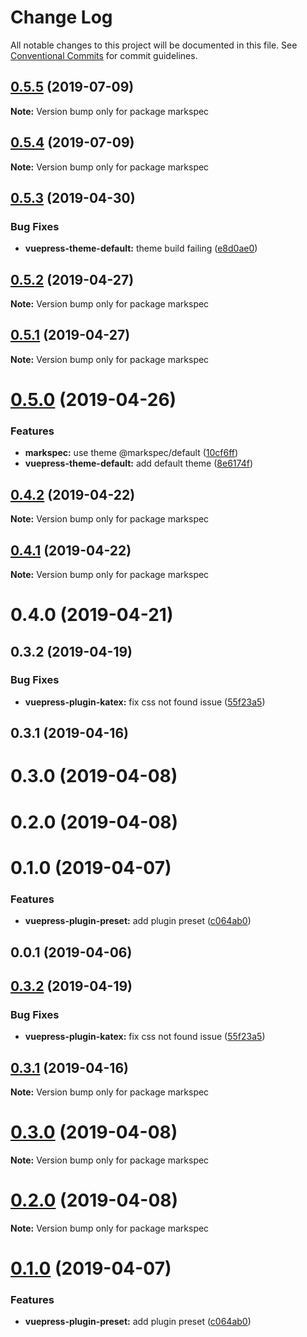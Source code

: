 # Change Log

All notable changes to this project will be documented in this file.
See [Conventional Commits](https://conventionalcommits.org) for commit guidelines.

## [0.5.5](https://github.com/stasson/markspec/compare/markspec@0.5.4...markspec@0.5.5) (2019-07-09)

**Note:** Version bump only for package markspec





## [0.5.4](https://github.com/stasson/markspec/compare/markspec@0.5.3...markspec@0.5.4) (2019-07-09)

**Note:** Version bump only for package markspec





## [0.5.3](https://github.com/stasson/markspec/compare/markspec@0.5.2...markspec@0.5.3) (2019-04-30)


### Bug Fixes

* **vuepress-theme-default:** theme build failing ([e8d0ae0](https://github.com/stasson/markspec/commit/e8d0ae0))





## [0.5.2](https://github.com/stasson/markspec/compare/markspec@0.5.1...markspec@0.5.2) (2019-04-27)

**Note:** Version bump only for package markspec





## [0.5.1](https://github.com/stasson/markspec/compare/markspec@0.5.0...markspec@0.5.1) (2019-04-27)

**Note:** Version bump only for package markspec





# [0.5.0](https://github.com/stasson/markspec/compare/markspec@0.4.2...markspec@0.5.0) (2019-04-26)


### Features

* **markspec:** use theme @markspec/default ([10cf6ff](https://github.com/stasson/markspec/commit/10cf6ff))
* **vuepress-theme-default:** add default theme ([8e6174f](https://github.com/stasson/markspec/commit/8e6174f))





## [0.4.2](https://github.com/stasson/markspec/compare/markspec@0.4.1...markspec@0.4.2) (2019-04-22)

**Note:** Version bump only for package markspec





## [0.4.1](https://github.com/stasson/markspec/compare/markspec@0.4.0...markspec@0.4.1) (2019-04-22)

**Note:** Version bump only for package markspec





# 0.4.0 (2019-04-21)



## 0.3.2 (2019-04-19)


### Bug Fixes

* **vuepress-plugin-katex:** fix css not found issue ([55f23a5](https://github.com/stasson/markspec/commit/55f23a5))



## 0.3.1 (2019-04-16)



# 0.3.0 (2019-04-08)



# 0.2.0 (2019-04-08)



# 0.1.0 (2019-04-07)


### Features

* **vuepress-plugin-preset:** add plugin preset ([c064ab0](https://github.com/stasson/markspec/commit/c064ab0))



## 0.0.1 (2019-04-06)





## [0.3.2](https://github.com/stasson/markspec/compare/v0.3.1...v0.3.2) (2019-04-19)


### Bug Fixes

* **vuepress-plugin-katex:** fix css not found issue ([55f23a5](https://github.com/stasson/markspec/commit/55f23a5))





## [0.3.1](https://github.com/stasson/markspec/compare/v0.3.0...v0.3.1) (2019-04-16)

**Note:** Version bump only for package markspec





# [0.3.0](https://github.com/stasson/markspec/compare/v0.2.0...v0.3.0) (2019-04-08)

**Note:** Version bump only for package markspec





# [0.2.0](https://github.com/stasson/markspec/compare/v0.1.0...v0.2.0) (2019-04-08)

**Note:** Version bump only for package markspec





# [0.1.0](https://github.com/stasson/markspec/compare/v0.0.1...v0.1.0) (2019-04-07)


### Features

* **vuepress-plugin-preset:** add plugin preset ([c064ab0](https://github.com/stasson/markspec/commit/c064ab0))
